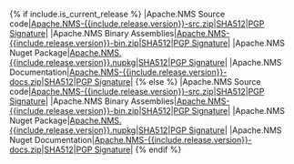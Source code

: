 {% if include.is_current_release %}
|Apache.NMS Source code|[Apache.NMS-{{include.release.version}}-src.zip](https://www.apache.org/dyn/closer.lua?filename=/activemq/apache-nms-api/{{include.release.version}}/Apache.NMS-{{include.release.version}}-src.zip&action=download)|[SHA512](https://downloads.apache.org/activemq/apache-nms-api/{{include.release.version}}/Apache.NMS-{{include.release.version}}-src.zip.sha512)|[PGP Signature](https://downloads.apache.org/activemq/apache-nms-api/{{include.release.version}}/Apache.NMS-{{include.release.version}}-src.zip.asc)|
|Apache.NMS Binary Assemblies|[Apache.NMS-{{include.release.version}}-bin.zip](https://www.apache.org/dyn/closer.lua?filename=/activemq/apache-nms-api/{{include.release.version}}/Apache.NMS-{{include.release.version}}-bin.zip&action=download)|[SHA512](https://downloads.apache.org/activemq/apache-nms-api/{{include.release.version}}/Apache.NMS-{{include.release.version}}-bin.zip.sha512)|[PGP Signature](https://downloads.apache.org/activemq/apache-nms-api/{{include.release.version}}/Apache.NMS-{{include.release.version}}-bin.zip.asc)|
|Apache.NMS Nuget Package|[Apache.NMS.{{include.release.version}}.nupkg](https://www.apache.org/dyn/closer.lua?filename=/activemq/apache-nms-api/{{include.release.version}}/Apache.NMS.{{include.release.version}}.nupkg&action=download)|[SHA512](https://downloads.apache.org/activemq/apache-nms-api/{{include.release.version}}/Apache.NMS.{{include.release.version}}.nupkg.sha512)|[PGP Signature](https://downloads.apache.org/activemq/apache-nms-api/{{include.release.version}}/Apache.NMS.{{include.release.version}}.nupkg.asc)|
|Apache.NMS Documentation|[Apache.NMS-{{include.release.version}}-docs.zip](https://www.apache.org/dyn/closer.lua?filename=/activemq/apache-nms-api/{{include.release.version}}/Apache.NMS-{{include.release.version}}-docs.zip&action=download)|[SHA512](https://downloads.apache.org/activemq/apache-nms-api/{{include.release.version}}/Apache.NMS-{{include.release.version}}-docs.zip.sha512)|[PGP Signature](https://downloads.apache.org/activemq/apache-nms-api/{{include.release.version}}/Apache.NMS-{{include.release.version}}-docs.zip.asc)|
{% else %}
|Apache.NMS Source code|[Apache.NMS-{{include.release.version}}-src.zip](https://archive.apache.org/dist/activemq/apache-nms-api/{{include.release.version}}/Apache.NMS-{{include.release.version}}-src.zip)|[SHA512](https://archive.apache.org/dist/activemq/apache-nms-api/{{include.release.version}}/Apache.NMS-{{include.release.version}}-src.zip.sha512)|[PGP Signature](https://archive.apache.org/dist/activemq/apache-nms-api/{{include.release.version}}/Apache.NMS-{{include.release.version}}-src.zip.asc)|
|Apache.NMS Binary Assemblies|[Apache.NMS-{{include.release.version}}-bin.zip](https://archive.apache.org/dist/activemq/apache-nms-api/{{include.release.version}}/Apache.NMS-{{include.release.version}}-bin.zip)|[SHA512](https://archive.apache.org/dist/activemq/apache-nms-api/{{include.release.version}}/Apache.NMS-{{include.release.version}}-bin.zip.sha512)|[PGP Signature](https://archive.apache.org/dist/activemq/apache-nms-api/{{include.release.version}}/Apache.NMS-{{include.release.version}}-bin.zip.asc)|
|Apache.NMS Nuget Package|[Apache.NMS.{{include.release.version}}.nupkg](https://archive.apache.org/dist/activemq/apache-nms-api/{{include.release.version}}/Apache.NMS.{{include.release.version}}.nupkg)|[SHA512](https://archive.apache.org/dist/activemq/apache-nms-api/{{include.release.version}}/Apache.NMS.{{include.release.version}}.nupkg.sha512)|[PGP Signature](https://archive.apache.org/dist/activemq/apache-nms-api/{{include.release.version}}/Apache.NMS.{{release.version}}.nupkg.asc)|
|Apache.NMS Nuget Documentation|[Apache.NMS-{{include.release.version}}-docs.zip](https://archive.apache.org/dist/activemq/apache-nms-api/{{include.release.version}}/Apache.NMS-{{include.release.version}}-docs.zip)|[SHA512](https://archive.apache.org/dist/activemq/apache-nms-api/{{include.release.version}}/Apache.NMS-{{include.release.version}}-docs.zip.sha512)|[PGP Signature](https://archive.apache.org/dist/activemq/apache-nms-api/{{include.release.version}}/Apache.NMS-{{release.version}}-docs.zip.asc)|
{% endif %}
